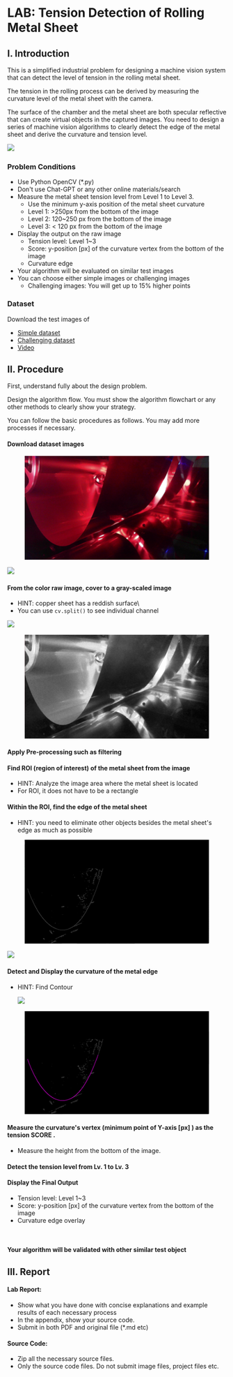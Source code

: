 # LAB: Tension Detection of Rolling Metal Sheet

## I. Introduction

This is a simplified industrial problem for designing a machine vision system that can detect the level of tension in the rolling metal sheet.

The tension in the rolling process can be derived by measuring the curvature level of the metal sheet with the camera.

The surface of the chamber and the metal sheet are both specular reflective that can create virtual objects in the captured images. You need to design a series of machine vision algorithms to clearly detect the edge of the metal sheet and derive the curvature and tension level.

![](https://github.com/ykkimhgu/DLIP_doc/assets/84508106/fc1002ef-e283-4b91-a3ce-b480244cb2b0)

### Problem Conditions

* Use Python OpenCV (\*.py)
* Don't use Chat-GPT or any other online materials/search
* Measure the metal sheet tension level from Level 1 to Level 3.
  * Use the minimum y-axis position of the metal sheet curvature
  * Level 1: >250px from the bottom of the image
  * Level 2: 120\~250 px from the bottom of the image
  * Level 3: < 120 px from the bottom of the image
* Display the output on the raw image
  * Tension level: Level 1\~3
  * Score: y-position \[px] of the curvature vertex from the bottom of the image
  * Curvature edge
* Your algorithm will be evaluated on similar test images
* You can choose either simple images or challenging images
  * Challenging images: You will get up to 15% higher points

### Dataset

Download the test images of

* [Simple dataset](https://github.com/ykkimhgu/DLIP-src/blob/1d4183c65fb41d2ed5bf093c526c7ef49afa2d8e/LAB_Tension_Detection_dataset/Simple_Dataset.zip)
* [Challenging dataset](https://github.com/ykkimhgu/DLIP-src/blob/1d4183c65fb41d2ed5bf093c526c7ef49afa2d8e/LAB_Tension_Detection_dataset/Challenging_Dataset.zip)
* [Video](https://github.com/ykkimhgu/DLIP-src/blob/main/LAB_Tension_Detection_dataset/LAB3_Video.mp4)

## II. Procedure

First, understand fully about the design problem.

Design the algorithm flow. You must show the algorithm flowchart or any other methods to clearly show your strategy.

You can follow the basic procedures as follows. You may add more processes if necessary.

#### Download dataset images

<figure><img src="../../.gitbook/assets/image (2) (1) (1) (1).png" alt=""><figcaption></figcaption></figure>

![](C:%5CUsers%5Cykkim%5CAppData%5CRoaming%5CTypora%5Ctypora-user-images%5Cimage-20240422095536121.png)

#### From the color raw image, cover to a gray-scaled image

* HINT: copper sheet has a reddish surface\\
* You can use `cv.split()` to see individual channel

![](C:%5CUsers%5Cykkim%5CAppData%5CRoaming%5CTypora%5Ctypora-user-images%5Cimage-20240422095524759.png)

<figure><img src="../../.gitbook/assets/image (3) (1) (1) (1).png" alt=""><figcaption></figcaption></figure>

#### Apply Pre-processing such as filtering

#### Find ROI (region of interest) of the metal sheet from the image

* HINT: Analyze the image area where the metal sheet is located
* For ROI, it does not have to be a rectangle

#### Within the ROI, find the edge of the metal sheet

* HINT: you need to eliminate other objects besides the metal sheet's edge as much as possible

<figure><img src="../../.gitbook/assets/image (4) (1) (1).png" alt=""><figcaption></figcaption></figure>

![](C:%5CUsers%5Cykkim%5CAppData%5CRoaming%5CTypora%5Ctypora-user-images%5Cimage-20240422095650794.png)

#### Detect and Display the curvature of the metal edge

*   HINT: Find Contour

    ![](C:%5CUsers%5Cykkim%5CAppData%5CRoaming%5CTypora%5Ctypora-user-images%5Cimage-20240422095500780.png)

<figure><img src="../../.gitbook/assets/image (5) (1) (1).png" alt=""><figcaption></figcaption></figure>

#### Measure the curvature's vertex (minimum point of Y-axis \[px] ) as the tension SCORE .

* Measure the height from the bottom of the image.

#### Detect the tension level from Lv. 1 to Lv. 3

#### Display the Final Output

* Tension level: Level 1\~3
* Score: y-position \[px] of the curvature vertex from the bottom of the image
* Curvature edge overlay

<figure><img src="https://github.com/ykkimhgu/DLIP_doc/assets/84508106/fc1002ef-e283-4b91-a3ce-b480244cb2b0" alt="" width="563"><figcaption></figcaption></figure>

#### Your algorithm will be validated with other similar test object

## III. Report

#### Lab Report:

* Show what you have done with concise explanations and example results of each necessary process
* In the appendix, show your source code.
* Submit in both PDF and original file (\*.md etc)

#### Source Code:

* Zip all the necessary source files.
* Only the source code files. Do not submit image files, project files etc.

####
